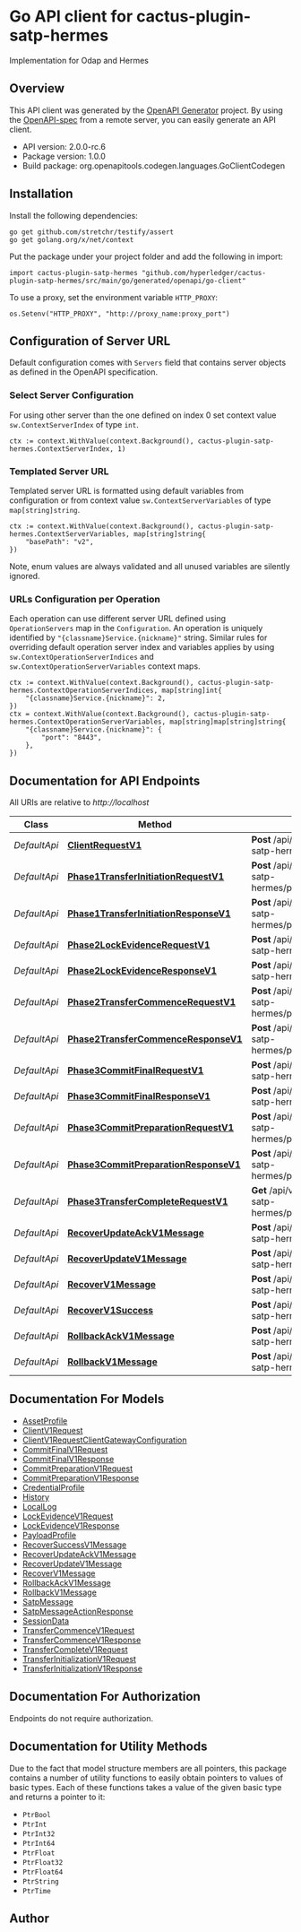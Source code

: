 # Go API client for cactus-plugin-satp-hermes

Implementation for Odap and Hermes

## Overview
This API client was generated by the [OpenAPI Generator](https://openapi-generator.tech) project.  By using the [OpenAPI-spec](https://www.openapis.org/) from a remote server, you can easily generate an API client.

- API version: 2.0.0-rc.6
- Package version: 1.0.0
- Build package: org.openapitools.codegen.languages.GoClientCodegen

## Installation

Install the following dependencies:

```shell
go get github.com/stretchr/testify/assert
go get golang.org/x/net/context
```

Put the package under your project folder and add the following in import:

```golang
import cactus-plugin-satp-hermes "github.com/hyperledger/cactus-plugin-satp-hermes/src/main/go/generated/openapi/go-client"
```

To use a proxy, set the environment variable `HTTP_PROXY`:

```golang
os.Setenv("HTTP_PROXY", "http://proxy_name:proxy_port")
```

## Configuration of Server URL

Default configuration comes with `Servers` field that contains server objects as defined in the OpenAPI specification.

### Select Server Configuration

For using other server than the one defined on index 0 set context value `sw.ContextServerIndex` of type `int`.

```golang
ctx := context.WithValue(context.Background(), cactus-plugin-satp-hermes.ContextServerIndex, 1)
```

### Templated Server URL

Templated server URL is formatted using default variables from configuration or from context value `sw.ContextServerVariables` of type `map[string]string`.

```golang
ctx := context.WithValue(context.Background(), cactus-plugin-satp-hermes.ContextServerVariables, map[string]string{
	"basePath": "v2",
})
```

Note, enum values are always validated and all unused variables are silently ignored.

### URLs Configuration per Operation

Each operation can use different server URL defined using `OperationServers` map in the `Configuration`.
An operation is uniquely identified by `"{classname}Service.{nickname}"` string.
Similar rules for overriding default operation server index and variables applies by using `sw.ContextOperationServerIndices` and `sw.ContextOperationServerVariables` context maps.

```golang
ctx := context.WithValue(context.Background(), cactus-plugin-satp-hermes.ContextOperationServerIndices, map[string]int{
	"{classname}Service.{nickname}": 2,
})
ctx = context.WithValue(context.Background(), cactus-plugin-satp-hermes.ContextOperationServerVariables, map[string]map[string]string{
	"{classname}Service.{nickname}": {
		"port": "8443",
	},
})
```

## Documentation for API Endpoints

All URIs are relative to *http://localhost*

Class | Method | HTTP request | Description
------------ | ------------- | ------------- | -------------
*DefaultApi* | [**ClientRequestV1**](docs/DefaultApi.md#clientrequestv1) | **Post** /api/v1/@hyperledger/cactus-plugin-satp-hermes/clientrequest | 
*DefaultApi* | [**Phase1TransferInitiationRequestV1**](docs/DefaultApi.md#phase1transferinitiationrequestv1) | **Post** /api/v1/@hyperledger/cactus-plugin-satp-hermes/phase1/transferinitiationrequest | 
*DefaultApi* | [**Phase1TransferInitiationResponseV1**](docs/DefaultApi.md#phase1transferinitiationresponsev1) | **Post** /api/v1/@hyperledger/cactus-plugin-satp-hermes/phase1/transferinitiationresponse | 
*DefaultApi* | [**Phase2LockEvidenceRequestV1**](docs/DefaultApi.md#phase2lockevidencerequestv1) | **Post** /api/v1/@hyperledger/cactus-plugin-satp-hermes/phase2/lockevidencerequest | 
*DefaultApi* | [**Phase2LockEvidenceResponseV1**](docs/DefaultApi.md#phase2lockevidenceresponsev1) | **Post** /api/v1/@hyperledger/cactus-plugin-satp-hermes/phase2/lockevidenceresponse | 
*DefaultApi* | [**Phase2TransferCommenceRequestV1**](docs/DefaultApi.md#phase2transfercommencerequestv1) | **Post** /api/v1/@hyperledger/cactus-plugin-satp-hermes/phase2/transfercommencerequest | 
*DefaultApi* | [**Phase2TransferCommenceResponseV1**](docs/DefaultApi.md#phase2transfercommenceresponsev1) | **Post** /api/v1/@hyperledger/cactus-plugin-satp-hermes/phase2/transfercommenceresponse | 
*DefaultApi* | [**Phase3CommitFinalRequestV1**](docs/DefaultApi.md#phase3commitfinalrequestv1) | **Post** /api/v1/@hyperledger/cactus-plugin-satp-hermes/phase3/commitfinalrequest | 
*DefaultApi* | [**Phase3CommitFinalResponseV1**](docs/DefaultApi.md#phase3commitfinalresponsev1) | **Post** /api/v1/@hyperledger/cactus-plugin-satp-hermes/phase3/commitfinalresponse | 
*DefaultApi* | [**Phase3CommitPreparationRequestV1**](docs/DefaultApi.md#phase3commitpreparationrequestv1) | **Post** /api/v1/@hyperledger/cactus-plugin-satp-hermes/phase3/commitpreparationrequest | 
*DefaultApi* | [**Phase3CommitPreparationResponseV1**](docs/DefaultApi.md#phase3commitpreparationresponsev1) | **Post** /api/v1/@hyperledger/cactus-plugin-satp-hermes/phase3/commitpreparationresponse | 
*DefaultApi* | [**Phase3TransferCompleteRequestV1**](docs/DefaultApi.md#phase3transfercompleterequestv1) | **Get** /api/v1/@hyperledger/cactus-plugin-satp-hermes/phase3/transfercompleterequest | 
*DefaultApi* | [**RecoverUpdateAckV1Message**](docs/DefaultApi.md#recoverupdateackv1message) | **Post** /api/v1/@hyperledger/cactus-plugin-satp-hermes/recoverupdateackmessage | 
*DefaultApi* | [**RecoverUpdateV1Message**](docs/DefaultApi.md#recoverupdatev1message) | **Post** /api/v1/@hyperledger/cactus-plugin-satp-hermes/recoverupdatemessage | 
*DefaultApi* | [**RecoverV1Message**](docs/DefaultApi.md#recoverv1message) | **Post** /api/v1/@hyperledger/cactus-plugin-satp-hermes/recovermessage | 
*DefaultApi* | [**RecoverV1Success**](docs/DefaultApi.md#recoverv1success) | **Post** /api/v1/@hyperledger/cactus-plugin-satp-hermes/recoversuccessmessage | 
*DefaultApi* | [**RollbackAckV1Message**](docs/DefaultApi.md#rollbackackv1message) | **Post** /api/v1/@hyperledger/cactus-plugin-satp-hermes/rollbackackmessage | 
*DefaultApi* | [**RollbackV1Message**](docs/DefaultApi.md#rollbackv1message) | **Post** /api/v1/@hyperledger/cactus-plugin-satp-hermes/rollbackmessage | 


## Documentation For Models

 - [AssetProfile](docs/AssetProfile.md)
 - [ClientV1Request](docs/ClientV1Request.md)
 - [ClientV1RequestClientGatewayConfiguration](docs/ClientV1RequestClientGatewayConfiguration.md)
 - [CommitFinalV1Request](docs/CommitFinalV1Request.md)
 - [CommitFinalV1Response](docs/CommitFinalV1Response.md)
 - [CommitPreparationV1Request](docs/CommitPreparationV1Request.md)
 - [CommitPreparationV1Response](docs/CommitPreparationV1Response.md)
 - [CredentialProfile](docs/CredentialProfile.md)
 - [History](docs/History.md)
 - [LocalLog](docs/LocalLog.md)
 - [LockEvidenceV1Request](docs/LockEvidenceV1Request.md)
 - [LockEvidenceV1Response](docs/LockEvidenceV1Response.md)
 - [PayloadProfile](docs/PayloadProfile.md)
 - [RecoverSuccessV1Message](docs/RecoverSuccessV1Message.md)
 - [RecoverUpdateAckV1Message](docs/RecoverUpdateAckV1Message.md)
 - [RecoverUpdateV1Message](docs/RecoverUpdateV1Message.md)
 - [RecoverV1Message](docs/RecoverV1Message.md)
 - [RollbackAckV1Message](docs/RollbackAckV1Message.md)
 - [RollbackV1Message](docs/RollbackV1Message.md)
 - [SatpMessage](docs/SatpMessage.md)
 - [SatpMessageActionResponse](docs/SatpMessageActionResponse.md)
 - [SessionData](docs/SessionData.md)
 - [TransferCommenceV1Request](docs/TransferCommenceV1Request.md)
 - [TransferCommenceV1Response](docs/TransferCommenceV1Response.md)
 - [TransferCompleteV1Request](docs/TransferCompleteV1Request.md)
 - [TransferInitializationV1Request](docs/TransferInitializationV1Request.md)
 - [TransferInitializationV1Response](docs/TransferInitializationV1Response.md)


## Documentation For Authorization

Endpoints do not require authorization.


## Documentation for Utility Methods

Due to the fact that model structure members are all pointers, this package contains
a number of utility functions to easily obtain pointers to values of basic types.
Each of these functions takes a value of the given basic type and returns a pointer to it:

* `PtrBool`
* `PtrInt`
* `PtrInt32`
* `PtrInt64`
* `PtrFloat`
* `PtrFloat32`
* `PtrFloat64`
* `PtrString`
* `PtrTime`

## Author



